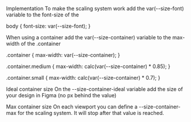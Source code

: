 Implementation
To make the scaling system work add the var(--size-font) variable to the font-size of the <body>

body {
  font-size: var(--size-font);
}

When using a container add the var(--size-container) variable to the max-width of the .container


.container {
  max-width: var(--size-container);
}

.container.medium {
  max-width: calc(var(--size-container) * 0.85);
}

.container.small {
  max-width: calc(var(--size-container) * 0.7);
}


Ideal container size
On the --size-container-ideal variable add the size of your design in Figma (no px behind the value)

Max container size
On each viewport you can define a --size-container-max for the scaling system. It will stop after that value is reached.